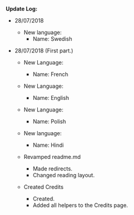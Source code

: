 __**Update Log:**__

- 28/07/2018
	- New language:
		- Name: Swedish
		
		
		
		
		
		
		
		
	
	
	

- 28/07/2018 (First part.)
	- New Language:
		- Name: French

	- New Language:
		- Name: English

	- New Language:
		- Name: Polish

	- New language:
		- Name: Hindi

	- Revamped readme.md
		- Made redirects.
		- Changed reading layout.

	- Created Credits
		- Created.
		- Added all helpers to the Credits page.
